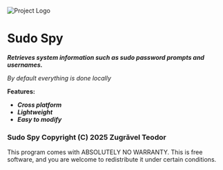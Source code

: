 ![Project Logo](spy.jpg)
# Sudo Spy
***Retrieves system information such as sudo password prompts and usernames.***

*By default everything is done locally*

**Features:**
- ***Cross platform***
- ***Lightweight***
- ***Easy to modify***

### Sudo Spy  Copyright (C) 2025  Zugrăvel Teodor
This program comes with ABSOLUTELY NO WARRANTY.
This is free software, and you are welcome to redistribute it under certain conditions.
